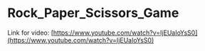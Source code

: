 # Rock_Paper_Scissors_Game

Link for video:
[https://www.youtube.com/watch?v=IjEUaIoYsS0](https://www.youtube.com/watch?v=IjEUaIoYsS0)
